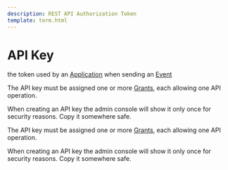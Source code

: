 ```yaml
---
description: REST API Authorization Token
template: term.html
---
```

# API Key

the token used by an [Application](application) when sending an [Event](event)

The API key must be assigned one or more [Grants](grant), each allowing one API operation.

When creating an API key the admin console will show it only once for security reasons.
Copy it somewhere safe.

The API key must be assigned one or more [Grants](grant), each allowing one API operation.

When creating an API key the admin console will show it only once for security reasons.
Copy it somewhere safe.

